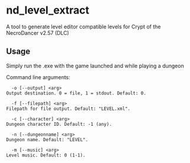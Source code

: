 # nd_level_extract

A tool to generate level editor compatible levels for Crypt of the NecroDancer v2.57 (DLC)

## Usage

Simply run the .exe with the game launched and while playing a dungeon

Command line arguments:
```
  -o [--output] <arg>
Output destination. 0 = file, 1 = stdout. Default: 0.

  -f [--filepath] <arg>
Filepath for file output. Default: "LEVEL.xml".

  -c [--character] <arg>
Dungeon character ID. Default: -1 (any).

  -n [--dungeonname] <arg>
Dungeon name. Default: "LEVEL".

  -m [--music] <arg>
Level music. Default: 0 (1-1).
```
